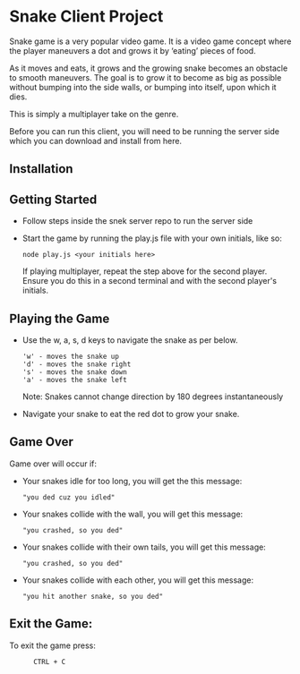 # Snake Client Project

Snake game is a very popular video game. It is a video game concept where the player maneuvers a dot and grows it by ‘eating’ pieces of food. 

As it moves and eats, it grows and the growing snake becomes an obstacle to smooth maneuvers. The goal is to grow it to become as big as possible without bumping into the side walls, or bumping into itself, upon which it dies.

This is simply a multiplayer take on the genre.

Before you can run this client, you will need to be running the server side which you can download and install from here. 


## Installation




## Getting Started

- Follow steps inside the snek server repo to run the server side

- Start the game by running the play.js file with your own initials, like so:
      
      node play.js <your initials here>

    If playing multiplayer, repeat the step above for the second player. Ensure you do this in a second terminal and with the second player's initials.

## Playing the Game

  - Use the w, a, s, d keys to navigate the snake as per below. 

        'w' - moves the snake up
        'd' - moves the snake right
        's' - moves the snake down
        'a' - moves the snake left

      Note: Snakes cannot change direction by 180 degrees instantaneously

- Navigate your snake to eat the red dot to grow your snake. 


## Game Over

  Game over will occur if:

  - Your snakes idle for too long, you will get the this message:

        "you ded cuz you idled"

  - Your snakes collide with the wall, you will get this message:

        "you crashed, so you ded"

  - Your snakes collide with their own tails, you will get this message:

        "you crashed, so you ded"

  - Your snakes collide with each other, you will get this message:

        "you hit another snake, so you ded"


## Exit the Game:
To exit the game press:

          CTRL + C

